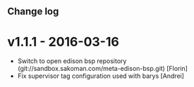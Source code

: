 Change log
-----------


# v1.1.1 - 2016-03-16

* Switch to open edison bsp repository (git://sandbox.sakoman.com/meta-edison-bsp.git) [Florin]
* Fix supervisor tag configuration used with barys [Andrei]
